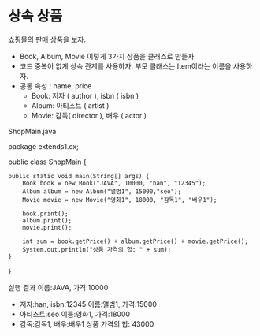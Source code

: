 # 상속 상품
쇼핑몰의 판매 상품을 보자.
- Book, Album, Movie 이렇게 3가지 상품을 클래스로 만들자.
- 코드 중복이 없게 상속 관계를 사용하자. 부모 클래스는 Item이라는 이름을 사용하자.
- 공통 속성 : name, price
  - Book: 저자 ( author ), isbn ( isbn )
  - Album: 아티스트 ( artist )
  - Movie: 감독( director ), 배우 ( actor )

ShopMain.java

package extends1.ex;

public class ShopMain {

    public static void main(String[] args) {
        Book book = new Book("JAVA", 10000, "han", "12345");
        Album album = new Album("앨범1", 15000,"seo");
        Movie movie = new Movie("영화1", 18000, "감독1", "배우1");

        book.print();
        album.print();
        movie.print();

        int sum = book.getPrice() + album.getPrice() + movie.getPrice();
        System.out.println("상품 가격의 합: " + sum);
    }
}


실행 결과
이름:JAVA, 가격:10000
- 저자:han, isbn:12345 
이름:앨범1, 가격:15000
- 아티스트:seo
이름:영화1, 가격:18000
- 감독:감독1, 배우:배우1
상품 가격의 합: 43000
